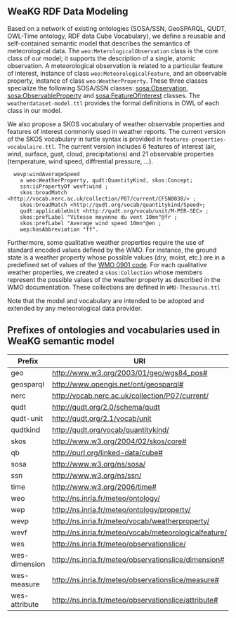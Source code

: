 
## WeaKG RDF Data Modeling 


Based on a network of existing ontologies (SOSA/SSN, GeoSPARQL, QUDT, OWL-Time ontology, RDF data Cube Vocabulary), we define a reusable and self-contained semantic model that describes the semantics of meteorological data. The ```weo:MeterologicalObservation``` class is the core class of our model; it supports the description of a single, atomic observation. A meteorological observation is related to a particular feature of interest, instance of class ```weo:MeteorologicalFeature```, and an observable property, instance of class ```weo:WeatherProperty```. These three classes specialize the following SOSA/SSN classes: [sosa:Observation](https://www.w3.org/TR/vocab-ssn/#SOSAObservation), [sosa:ObservableProperty](https://www.w3.org/TR/vocab-ssn/#SOSAObservableProperty) and [sosa:FeatureOfInterest](https://www.w3.org/TR/vocab-ssn/#SOSAFeatureOfInterest) classes. The `weatherdataset-model.ttl` provides the formal definitions in OWL of each class in our model. 

We also propose a SKOS vocabulary of weather observable properties and features of interest commonly used in weather reports. The current version of the SKOS vocabulary in turtle syntax is provided in ```features-properties-vocabulaire.ttl```. The current version includes 6 features of interest (air, wind, surface, gust, cloud, precipitations) and 21 observable properties (temperature, wind speed, diffrential pressure, ...). 

```turtle
  wevp:windAverageSpeed
    a weo:WeatherProperty, qudt:QuantityKind, skos:Concept;
    ssn:isPropertyOf wevf:wind ;
    skos:broadMatch <http://vocab.nerc.ac.uk/collection/P07/current/CFSN0038/> ;
    skos:broadMatch <http://qudt.org/vocab/quantitykind/Speed>;
    qudt:applicableUnit <http://qudt.org/vocab/unit/M-PER-SEC> ;
    skos:prefLabel "Vitesse moyenne du vent 10mn"@fr ;
    skos:prefLabel "Average wind speed 10mn"@en ;
    wep:hasAbbreviation "ff".
 ```
Furthermore, some qualitative weather properties require the use of standard encoded values defined by the WMO. For instance, the ground state is a weather property whose possible values (dry, moist, etc.) are in a predefined set of values of the [WMO 0901 code](https://epic.awi.de/id/eprint/29967/1/WMO2011i.pdf). For each qualitative weather properties, we created a ```skos:Collection``` whose members represent the possible values of the weather property as described in the WMO documentation. These collections are defined in ```WMO-Thesaurus.ttl ```

Note that the model and vocabulary are intended to be adopted and extended by any meteorological data provider. 


## Prefixes of ontologies and vocabularies used in WeaKG semantic model

| Prefix  | URI |
| ------------- | ------------- |
| geo  | http://www.w3.org/2003/01/geo/wgs84_pos#  |
| geosparql | http://www.opengis.net/ont/geosparql# |
| nerc | http://vocab.nerc.ac.uk/collection/P07/current/ |
| qudt | http://qudt.org/2.0/schema/qudt |
| qudt-unit | http://qudt.org/2.1/vocab/unit  |
| qudtkind | http://qudt.org/vocab/quantitykind/ |
| skos | http://www.w3.org/2004/02/skos/core#  |
| qb | http://purl.org/linked-data/cube# |
| sosa |http://www.w3.org/ns/sosa/  |
| ssn | http://www.w3.org/ns/ssn/ |
| time | http://www.w3.org/2006/time# |
| weo | http://ns.inria.fr/meteo/ontology/ |
| wep | http://ns.inria.fr/meteo/ontology/property/ |
| wevp | http://ns.inria.fr/meteo/vocab/weatherproperty/ |
| wevf | http://ns.inria.fr/meteo/vocab/meteorologicalfeature/ |
| wes | http://ns.inria.fr/meteo/observationslice/ |
| wes-dimension| <http://ns.inria.fr/meteo/observationslice/dimension#> |
| wes-measure| <http://ns.inria.fr/meteo/observationslice/measure#> |
| wes-attribute| <http://ns.inria.fr/meteo/observationslice/attribute#> |
